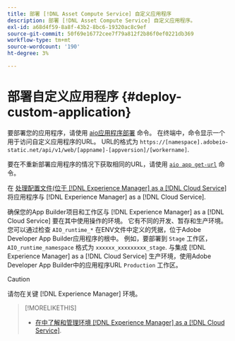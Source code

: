 ```yaml
---
title: 部署 [!DNL Asset Compute Service] 自定义应用程序
description: 部署 [!DNL Asset Compute Service] 自定义应用程序。
exl-id: a68d4f59-8a8f-43b2-8bc6-19320ac8c9ef
source-git-commit: 50f69e16772cee7f79a812f2b86f0ef0221db369
workflow-type: tm+mt
source-wordcount: '190'
ht-degree: 3%

---
```


# 部署自定义应用程序 {#deploy-custom-application}

要部署您的应用程序，请使用 [aio应用程序部署](https://github.com/adobe/aio-cli#aio-appdeploy) 命令。 在终端中，命令显示一个用于访问自定义应用程序的URL。 URL的格式为 `https://[namespace].adobeio-static.net/api/v1/web/[appname]-[appversion]/[workername]`.

要在不重新部署应用程序的情况下获取相同的URL，请使用 [`aio app get-url`](https://github.com/adobe/aio-cli#aio-app-get-url-action) 命令。

在 [处理配置文件(位于 [!DNL Experience Manager] as a [!DNL Cloud Service]](https://experienceleague.adobe.com/docs/experience-manager-cloud-service/assets/manage/asset-microservices-configure-and-use.html) 将应用程序与 [!DNL Experience Manager] as a [!DNL Cloud Service].

确保您的App Builder项目和工作区与 [!DNL Experience Manager] as a [!DNL Cloud Service] 要在其中使用操作的环境。 它有不同的开发、暂存和生产环境。 您可以通过检查 `AIO_runtime_*` 在ENV文件中定义的凭据，位于Adobe Developer App Builder应用程序的根中。 例如，要部署到 `Stage` 工作区， `AIO_runtime_namespace` 格式为 `xxxxxx_xxxxxxxxx_stage`. 与集成 [!DNL Experience Manager] as a [!DNL Cloud Service] 生产环境，使用Adobe Developer App Builder中的应用程序URL `Production` 工作区。

>[!CAUTION]
>
>请勿在关键 [!DNL Experience Manager] 环境。

>[!MORELIKETHIS]
>
>* [在中了解和管理环境 [!DNL Experience Manager] as a [!DNL Cloud Service]](https://experienceleague.adobe.com/docs/experience-manager-cloud-service/implementing/using-cloud-manager/manage-environments.html).

